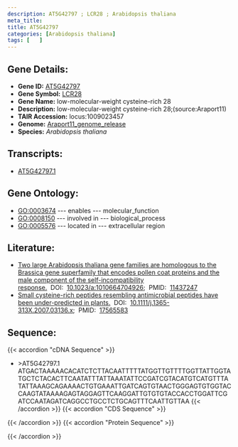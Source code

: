 ```yaml
---
description: AT5G42797 ; LCR28 ; Arabidopsis thaliana
meta_title:
title: AT5G42797
categories: [Arabidopsis thaliana]
tags: [   ]
---
```


## Gene Details:
- **Gene ID:** [AT5G42797](https://www.arabidopsis.org/locus?name=AT5G42797)
- **Gene Symbol:** <u>LCR28</u>
- **Gene Name:** low-molecular-weight cysteine-rich 28
- **Description:**   low-molecular-weight cysteine-rich 28;(source:Araport11)
- **TAIR Accession:** locus:1009023457
- **Genome:** [Araport11_genome_release](https://www.arabidopsis.org/download/list?dir=Genes%2FAraport11_genome_release)
- **Species:** *Arabidopsis thaliana*

## Transcripts:
   -  [AT5G42797.1](https://www.arabidopsis.org/gene?name=AT5G42797.1)
## Gene Ontology:
   - [GO:0003674](https://amigo.geneontology.org/amigo/term/GO:0003674)&nbsp;---&nbsp;enables&nbsp;---&nbsp;molecular_function
   - [GO:0008150](https://amigo.geneontology.org/amigo/term/GO:0008150)&nbsp;---&nbsp;involved in&nbsp;---&nbsp;biological_process
   - [GO:0005576](https://amigo.geneontology.org/amigo/term/GO:0005576)&nbsp;---&nbsp;located in&nbsp;---&nbsp;extracellular region
## Literature:
   - [Two large Arabidopsis thaliana gene families are homologous to the Brassica gene  superfamily that encodes pollen coat proteins and the male component of the  self-incompatibility response.](https://www.doi.org/10.1023/a:1010664704926)&nbsp;&nbsp;DOI:&nbsp;&nbsp;[10.1023/a:1010664704926](https://www.doi.org/10.1023/a:1010664704926);&nbsp;&nbsp;PMID:&nbsp;&nbsp;[11437247](https://pubmed.ncbi.nlm.nih.gov/11437247/)
   - [Small cysteine-rich peptides resembling antimicrobial peptides have been  under-predicted in plants.](https://www.doi.org/10.1111/j.1365-313X.2007.03136.x)&nbsp;&nbsp;DOI:&nbsp;&nbsp;[10.1111/j.1365-313X.2007.03136.x](https://www.doi.org/10.1111/j.1365-313X.2007.03136.x);&nbsp;&nbsp;PMID:&nbsp;&nbsp;[17565583](https://pubmed.ncbi.nlm.nih.gov/17565583/)
## Sequence:
{{< accordion "cDNA Sequence" >}}
- \>AT5G42797.1
ATGACTAAAAACACATCTCTTACAATTTTTATGGTTGTTTTGGTTATTGGTATGCTCTACACTTCAATATTTATTAAATATTCCGATCGTACATGTCATGTTTATATTAAAGCAGAAAACTGTGAAATTGATCAGTGTAACTGGGAGTGTGGTACCAAGTATAAAAGAGTAGGAGTTCAAGGATTGTGTGTACCACCTGGATTCGATCCAATAGATCAGGCCTGCCTCTGCAGTTTCAATTGTTAA
{{< /accordion >}}
{{< accordion "CDS Sequence" >}}

{{< /accordion >}}
{{< accordion "Protein Sequence" >}}

{{< /accordion >}}
